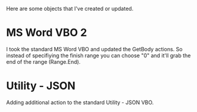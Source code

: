 Here are some objects that I've created or updated.

# MS Word VBO 2 #

I took the standard MS Word VBO and updated the GetBody actions. So instead of specifiying the finish range you can choose "0" and it'll grab the end of the range (Range.End).

# Utility - JSON #  

Adding additional action to the standard Utility - JSON VBO.
